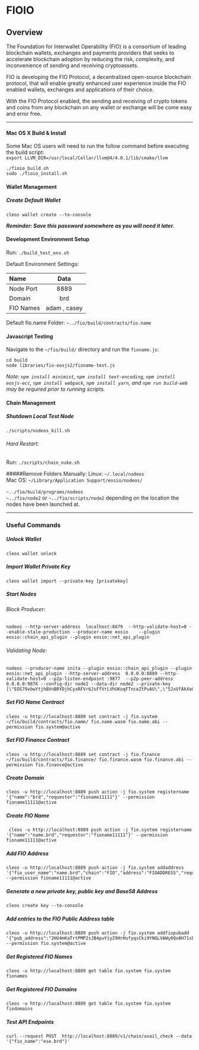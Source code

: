 
# FIOIO  

## Overview

The Foundation for Interwallet Operability (FIO) is a consortium of leading blockchain wallets, exchanges and payments providers that seeks to accelerate blockchain adoption by reducing the risk, complexity, and inconvenience of sending and receiving cryptoassets.

FIO is developing the FIO Protocol, a decentralized open-source blockchain protocol, that will enable greatly enhanced user experience inside the FIO enabled wallets, exchanges and applications of their choice.

With the FIO Protocol enabled, the sending and receiving of crypto tokens and coins from any blockchain on any wallet or exchange will be come easy and error free.

____
#### Mac OS X Build & Install  

Some Mac OS users will need to run the follow command before executing the build script:<br>
`export LLVM_DIR=/usr/local/Cellar/llvm@4/4.0.1/lib/cmake/llvm`

    ./fioio_build.sh  
    sudo ./fioio_install.sh  

#### Wallet Management
##### Create Default Wallet  

    cleos wallet create --to-console

_**Reminder: Save this password somewhere as you will need it later.**_

#### Development Environment Setup

Run: `./build_test_env.sh`  

Default Environment Settings:

| Name    | Data   |
| :-------|:------:|
| Node Port | 8889 |  
| Domain    | brd  | 
| FIO Names | adam , casey |
    
Default fio.name Folder: `~../fio/build/contracts/fio.name`

#### Javascript Testing

Navigate to the `~/fio/build/` directory and run the `fioname.js`:
    
    cd build
    node libraries/fio-eosjs2/fioname-test.js
    
_Note: `npm install minimist`, `npm install text-encoding`, `npm install eosjs-ecc`, `npm install webpack`, `npm install yarn`, and `npm run build-web` may be required prior to running scripts._ 
    
#### Chain Management
##### Shutdown Local Test Node
`./scripts/nodeos_kill.sh`

###### Hard Restart:

Run: `./scripts/chain_nuke.sh`

#####Remove Folders Manually:
Linux: `~/.local/nodeos`<br>
Mac OS: `~/Library/Application Support/eosio/nodeos/`<br><br> `~../fio/build/programs/nodeos`<br>
 `~../fio/node2` or `~../fio/scripts/node2` depending on the location the nodes have been launched at.


---  

### Useful Commands

##### Unlock Wallet

    cleos wallet unlock  

##### Import Wallet Private Key

    cleos wallet import --private-key [privatekey]

##### Start Nodes
###### Block Producer:
    nodeos --http-server-address  localhost:8879  --http-validate-host=0 --enable-stale-production --producer-name eosio    --plugin eosio::chain_api_plugin --plugin eosio::net_api_plugin
###### Validating Node:
    nodeos --producer-name inita --plugin eosio::chain_api_plugin --plugin eosio::net_api_plugin --http-server-address  0.0.0.0:8889 --http-validate-host=0 --p2p-listen-endpoint :9877  --p2p-peer-address 0.0.0.0:9876 --config-dir node2 --data-dir node2 --private-key [\"EOS79vbwYtjhBVnBRYDjhCyxRFVr6JsFfVrLVhUKoqFTnceZtPvAU\",\"5JxUfAkXoCQdeZKNMhXEqRkFcZMYa3KR3vbie7SKsPv6rS3pCHg\"]


##### Set FIO Name Contract  

    cleos -u http://localhost:8889 set contract -j fio.system ~/fio/build/contracts/fio.name/ fio.name.wasm fio.name.abi --permission fio.system@active  

##### Set FIO Finance Contract  

    cleos -u http://localhost:8889 set contract -j fio.finance ~/fio/build/contracts/fio.finance/ fio.finance.wasm fio.finance.abi --permission fio.finance@active  

##### Create Domain  

    cleos -u http://localhost:8889 push action -j fio.system registername '{"name":"brd","requestor":"fioname11111"}' --permission fioname11111@active  

##### Create FIO Name

     cleos -u http://localhost:8889 push action -j fio.system registername '{"name":"name.brd","requestor":"fioname11111"}' --permission fioname11111@active   

##### Add FIO Address  

    cleos -u http://localhost:8889 push action -j fio.system addaddress '{"fio_user_name":"name.brd","chain":"FIO","address":"FIOADDRESS","requestor":"fioname11111"}' --permission fioname11111@active  

##### Generate a new private key, public key and Base58 Address

    cleos create key --to-console

##### Add entries to the FIO Public Address table

    cleos -u http://localhost:8889 push action -j fio.system addfiopubadd '{"pub_address":"2HU4mKaTrtPMP2sJB4puYiy29HrHufyqsCki9YNGLVAWy8Qo8H71skUPS37qHSE1XMmvfgfdY","pub_key":"FIO6RFG2DTN984AmCi4SwBtoMP7ZCpu6tBuLuScCCV11o8q8eTYa7"}' --permission fio.system@active

##### Get Registered FIO Names  

    cleos -u http://localhost:8889 get table fio.system fio.system fionames  

##### Get Registered FIO Domains  

    cleos -u http://localhost:8889 get table fio.system fio.system fiodomains  

##### Test API Endpoints  

    curl --request POST  http://localhost:8889/v1/chain/avail_check --data '{"fio_name":"ese.brd"}'

